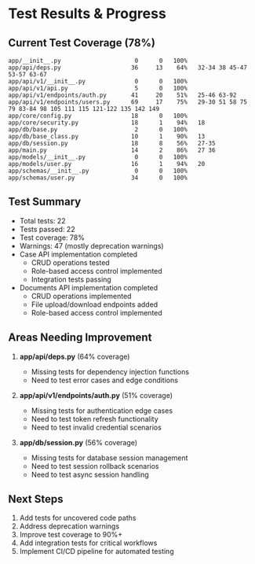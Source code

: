 # Test Results & Progress

## Current Test Coverage (78%)
```
app/__init__.py                     0      0   100%
app/api/deps.py                    36     13    64%   32-34 38 45-47 53-57 63-67
app/api/v1/__init__.py              0      0   100%
app/api/v1/api.py                   5      0   100%
app/api/v1/endpoints/auth.py       41     20    51%   25-46 63-92
app/api/v1/endpoints/users.py      69     17    75%   29-30 51 58 75 79 83-84 98 105 111 115 121-122 135 142 149
app/core/config.py                 18      0   100%
app/core/security.py               18      1    94%   18
app/db/base.py                      2      0   100%
app/db/base_class.py               10      1    90%   13
app/db/session.py                  18      8    56%   27-35
app/main.py                        14      2    86%   27 36
app/models/__init__.py              0      0   100%
app/models/user.py                 16      1    94%   20
app/schemas/__init__.py             0      0   100%
app/schemas/user.py                34      0   100%
```

## Test Summary
- Total tests: 22
- Tests passed: 22
- Test coverage: 78%
- Warnings: 47 (mostly deprecation warnings)
- Case API implementation completed
  - CRUD operations tested
  - Role-based access control implemented
  - Integration tests passing
- Documents API implementation completed
  - CRUD operations implemented
  - File upload/download endpoints added
  - Role-based access control implemented

## Areas Needing Improvement
1. **app/api/deps.py** (64% coverage)
   - Missing tests for dependency injection functions
   - Need to test error cases and edge conditions

2. **app/api/v1/endpoints/auth.py** (51% coverage)
   - Missing tests for authentication edge cases
   - Need to test token refresh functionality
   - Need to test invalid credential scenarios

3. **app/db/session.py** (56% coverage)
   - Missing tests for database session management
   - Need to test session rollback scenarios
   - Need to test async session handling

## Next Steps
1. Add tests for uncovered code paths
2. Address deprecation warnings
3. Improve test coverage to 90%+
4. Add integration tests for critical workflows
5. Implement CI/CD pipeline for automated testing
